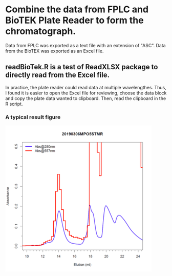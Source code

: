 # Combine the data from FPLC and BioTEK Plate Reader to form the chromatograph.

Data from FPLC was exported as a text file with an extension of "ASC". Data from the BioTEX was exported as an Excel file. 

## readBioTek.R is a test of ReadXLSX package to directly read from the Excel file.

In practice, the plate reader could read data at multiple wavelengthes. Thus, I found it is easier to open the Excel file for reviewing, choose the data block and copy the plate data wanted to clipboard. Then, read the clipboard in the R script.

### A typical result figure
![](Picture.png)